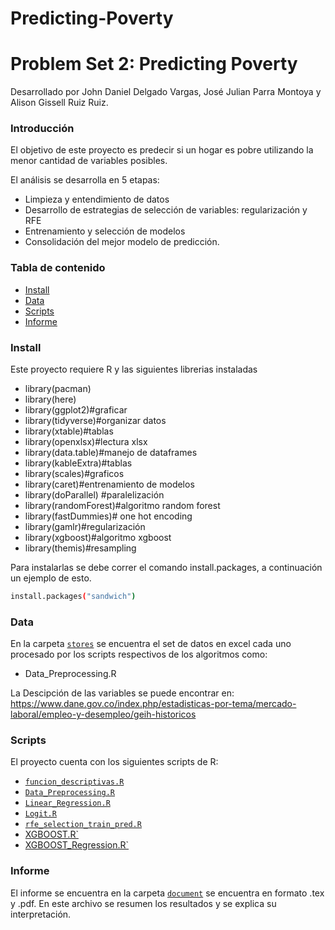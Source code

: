 # Predicting-Poverty

# Problem Set 2: Predicting Poverty
Desarrollado por John Daniel Delgado Vargas, José Julian Parra Montoya y Alison Gissell Ruiz Ruiz.

### Introducción

El objetivo de este proyecto es predecir si un hogar es pobre utilizando la menor cantidad de variables posibles.

El análisis se desarrolla en 5 etapas:

* Limpieza y entendimiento de datos
* Desarrollo de estrategias de selección de variables: regularización y RFE
* Entrenamiento y selección de modelos
* Consolidación del mejor modelo de predicción.

### Tabla de contenido
-  [Install](#install)
-  [Data](#data)
-  [Scripts](#scripts)
-  [Informe](#informe)

### Install

Este proyecto requiere R y las siguientes librerias instaladas

* library(pacman)
* library(here)
* library(ggplot2)#graficar
* library(tidyverse)#organizar datos
* library(xtable)#tablas
* library(openxlsx)#lectura xlsx
* library(data.table)#manejo de dataframes
* library(kableExtra)#tablas
* library(scales)#graficos
* library(caret)#entrenamiento de modelos
* library(doParallel) #paralelización
* library(randomForest)#algoritmo random forest
* library(fastDummies)# one hot encoding
* library(gamlr)#regularización
* library(xgboost)#algoritmo xgboost
* library(themis)#resampling

Para instalarlas se debe correr el comando install.packages, a continuación un ejemplo de esto.

```bash
install.packages("sandwich")
```

### Data

En la carpeta [`stores`](https://github.com/Daniel1388/Predicting-Poverty/tree/main/stores) se encuentra el set de datos en excel cada uno procesado por los scripts respectivos de los algoritmos como:

* Data_Preprocessing.R

La Descipción de las variables se puede encontrar en:  https://www.dane.gov.co/index.php/estadisticas-por-tema/mercado-laboral/empleo-y-desempleo/geih-historicos


### Scripts

El proyecto cuenta con los siguientes scripts de R:

* [`funcion_descriptivas.R`](https://github.com/Daniel1388/Predicting-Poverty/blob/main/scripts/funcion_descriptivas.R)
* [`Data_Preprocessing.R`](https://github.com/Daniel1388/Predicting-Poverty/blob/main/scripts/Data_Preprocessing.R)
* [`Linear_Regression.R`](https://github.com/Daniel1388/Predicting-Poverty/blob/main/scripts/Linear_Regression.R)
* [`Logit.R`](https://github.com/Daniel1388/Predicting-Poverty/blob/main/scripts/Logit.R)
* [`rfe_selection_train_pred.R`](https://github.com/Daniel1388/Predicting-Poverty/blob/main/scripts/rfe_selection_train_pred.R)
* [XGBOOST.R`](https://github.com/Daniel1388/Predicting-Poverty/blob/main/scripts/XGBOOST.R)
* [XGBOOST_Regression.R`](https://github.com/Daniel1388/Predicting-Poverty/blob/main/scripts/XGBOOST_Regression.R)
### Informe

El informe se encuentra en la carpeta [`document`](https://github.com/Daniel1388/Predicting-Poverty/blob/main/document/solucion_taller_2.tex) se encuentra en formato .tex y .pdf. En este archivo se resumen los resultados y se explica su interpretación.
